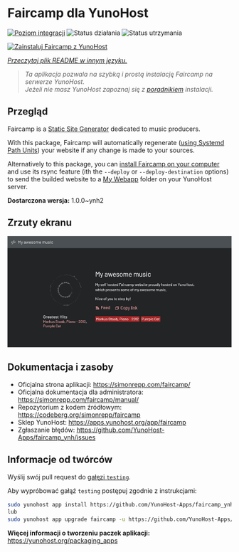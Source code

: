 <!--
To README zostało automatycznie wygenerowane przez <https://github.com/YunoHost/apps/tree/master/tools/readme_generator>
Nie powinno być ono edytowane ręcznie.
-->

# Faircamp dla YunoHost

[![Poziom integracji](https://apps.yunohost.org/badge/integration/faircamp)](https://ci-apps.yunohost.org/ci/apps/faircamp/)
![Status działania](https://apps.yunohost.org/badge/state/faircamp)
![Status utrzymania](https://apps.yunohost.org/badge/maintained/faircamp)

[![Zainstaluj Faircamp z YunoHost](https://install-app.yunohost.org/install-with-yunohost.svg)](https://install-app.yunohost.org/?app=faircamp)

*[Przeczytaj plik README w innym języku.](./ALL_README.md)*

> *Ta aplikacja pozwala na szybką i prostą instalację Faircamp na serwerze YunoHost.*  
> *Jeżeli nie masz YunoHost zapoznaj się z [poradnikiem](https://yunohost.org/install) instalacji.*

## Przegląd

Faircamp is a [Static Site Generator](https://en.wikipedia.org/wiki/Static_site_generator) dedicated to music producers.

With this package, Faircamp will automatically regenerate ([using Systemd Path Units](https://www.putorius.net/systemd-path-units.html)) your website if any change is made to your sources.

Alternatively to this package, you can [install Faircamp on your computer](https://simonrepp.com/faircamp/manual/installation.html) and use its rsync feature (ith the `--deploy` or `--deploy-destination` options) to send the builded website to a [My Webapp](https://apps.yunohost.org/app/my_webapp) folder on your YunoHost server.


**Dostarczona wersja:** 1.0.0~ynh2

## Zrzuty ekranu

![Zrzut ekranu z Faircamp](./doc/screenshots/faircamp-screenshot.png)

## Dokumentacja i zasoby

- Oficjalna strona aplikacji: <https://simonrepp.com/faircamp/>
- Oficjalna dokumentacja dla administratora: <https://simonrepp.com/faircamp/manual/>
- Repozytorium z kodem źródłowym: <https://codeberg.org/simonrepp/faircamp>
- Sklep YunoHost: <https://apps.yunohost.org/app/faircamp>
- Zgłaszanie błędów: <https://github.com/YunoHost-Apps/faircamp_ynh/issues>

## Informacje od twórców

Wyślij swój pull request do [gałęzi `testing`](https://github.com/YunoHost-Apps/faircamp_ynh/tree/testing).

Aby wypróbować gałąź `testing` postępuj zgodnie z instrukcjami:

```bash
sudo yunohost app install https://github.com/YunoHost-Apps/faircamp_ynh/tree/testing --debug
lub
sudo yunohost app upgrade faircamp -u https://github.com/YunoHost-Apps/faircamp_ynh/tree/testing --debug
```

**Więcej informacji o tworzeniu paczek aplikacji:** <https://yunohost.org/packaging_apps>
